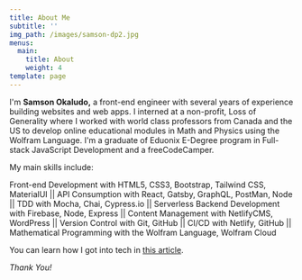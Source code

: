 ```yaml
---
title: About Me
subtitle: ''
img_path: /images/samson-dp2.jpg
menus:
  main:
    title: About
    weight: 4
template: page
---
```

I'm **Samson Okaludo,** a front-end engineer with several years of experience building websites and web apps. I interned at a non-profit, Loss of Generality where I worked with world class professors from Canada and the US to develop online educational modules in Math and Physics using the Wolfram Language. I'm a graduate of Eduonix E-Degree program in Full-stack JavaScript Development and a freeCodeCamper.

<!--StartFragment-->

My main skills include:

Front-end Development with HTML5, CSS3, Bootstrap, Tailwind CSS, MaterialUI || API Consumption with React, Gatsby, GraphQL, PostMan, Node || TDD with Mocha, Chai, Cypress.io || Serverless Backend Development with Firebase, Node, Express || Content Management with NetlifyCMS, WordPress || Version Control with Git, GitHub || CI/CD with Netlify, GitHub || Mathematical Programming with the Wolfram Language, Wolfram Cloud

<!--EndFragment-->

You can learn how I got into tech in [this article](#). 

*Thank You!*